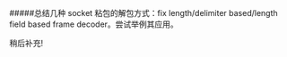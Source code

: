 #####总结几种 socket 粘包的解包方式：fix length/delimiter based/length field based frame decoder。尝试举例其应用。

稍后补充!